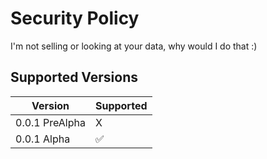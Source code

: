 # Security Policy
I'm not selling or looking at your data, why would I do that :)

## Supported Versions

| Version          | Supported          |
|------------------|--------------------|
| 0.0.1 PreAlpha   |         X          |
| 0.0.1 Alpha      | :white_check_mark: |
